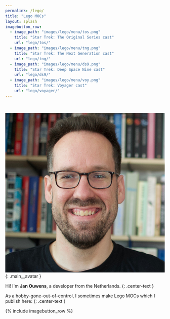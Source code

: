 ```yaml
---
permalink: /lego/
title: "Lego MOCs"
layout: splash
imagebutton_row:
  - image_path: "images/lego/menu/tos.png"
    title: "Star Trek: The Original Series cast"
    url: "lego/tos/"
  - image_path: "images/lego/menu/tng.png"
    title: "Star Trek: The Next Generation cast"
    url: "lego/tng/"
  - image_path: "images/lego/menu/ds9.png"
    title: "Star Trek: Deep Space Nine cast"
    url: "lego/ds9/"
  - image_path: "images/lego/menu/voy.png"
    title: "Star Trek: Voyager cast"
    url: "lego/voyager/"
---
```

&nbsp;

![Jan Ouwens](/images/meta/avatar.jpg){: .main__avatar }

Hi! I'm **Jan Ouwens**, a developer from the Netherlands.
{: .center-text }

As a hobby-gone-out-of-control, I sometimes make Lego MOCs which I publish here:
{: .center-text }

{% include imagebutton_row %}

